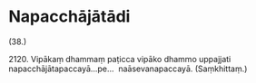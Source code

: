 

# Napacchājātādi






(38.)

2120\. Vipākaṃ dhammaṃ paṭicca vipāko dhammo uppajjati napacchājātapaccayā…pe…  naāsevanapaccayā. (Saṃkhittaṃ.)



